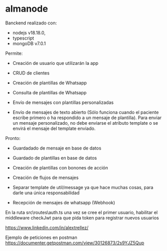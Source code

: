# almanode

Banckend realizado con:
 - nodejs v18.18.0,
 - typescript
 - mongoDB v7.0.1

Permite:
  - Creación de usuario que utilizarán la app
  - CRUD de clientes

  - Creación de plantillas de Whatsapp
  - Consulta de plantillas de Whatsapp 

  - Envío de mensajes con plantillas personalizadas
  - Envío de mensajes de texto abierto (Sólo funciona cuando el paciente escribe primero o ha respondido a un mensaje de plantilla). Para enviar un mensaje personalizado, no debe enviarse el atributo template o se envirá el mensaje del template enviado.

Pronto:
  - Guardadado de mensaje en base de datos
  - Guardado de plantillas en base de datos
  - Creación de plantillas con bonones de acción

  - Creación de flujos de mensajes

  - Separar template de util/message ya que hace muchas cosas, para darle una única responsabilidad 

  - Recepción de mensajes de whatsapp (Webhook)

En la ruta src\routes\auth.ts una vez se cree el primer usuario, habilitar el middleware checkJwt para que pida token para registrar nuevos usuarios


https://www.linkedin.com/in/alextrellez/

Ejemplo de peticiones en postman
https://documenter.getpostman.com/view/30126873/2s9YJZ5Qup